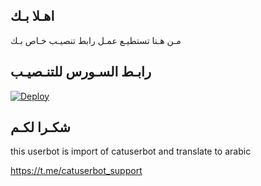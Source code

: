## اهـلا بـك
مـن هـنا تستطيـع عمـل رابط تنصيـب خـاص بـك

## رابـط السـورس للتنـصيـب

[![Deploy](https://www.herokucdn.com/deploy/button.svg)](https://heroku.com/deploy?template=https://github.com/avnsvr/jmthon)

## شكـرا لكـم 


this userbot is import of catuserbot and translate to arabic

https://t.me/catuserbot_support
